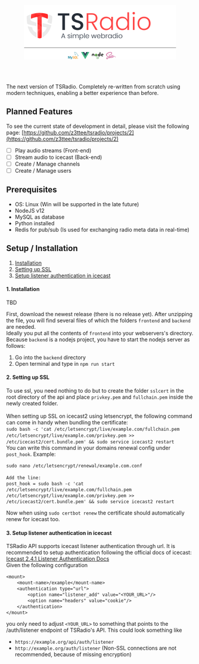 <img src="attachments/project_banner.png" alt="Project Banner" style="display: block; margin: 0 auto 64px auto;" />

The next version of TSRadio. Completely re-written from scratch using modern techniques, enabling a better experience than before.

## Planned Features
To see the current state of development in detail, please visit the following page: [https://github.com/z3ttee/tsradio/projects/2](https://github.com/z3ttee/tsradio/projects/2)
- [ ] Play audio streams (Front-end)
- [ ] Stream audio to icecast (Back-end)
- [ ] Create / Manage channels
- [ ] Create / Manage users

## Prerequisites
* OS: Linux (Win will be supported in the late future)
* NodeJS v12
* MySQL as database
* Python installed
* Redis for pub/sub (Is used for exchanging radio meta data in real-time)

## Setup / Installation
1. [Installation](#1-installation)
2. [Setting up SSL](#2-setting-up-ssl)
3. [Setup listener authentication in icecast](#3-setup-listener-authentication-in-icecast)

#### 1. Installation
TBD

First, download the newest release (there is no release yet).
After unzipping the file, you will find several files of which the folders ``frontend`` and ``backend`` are needed. <br>
Ideally you put all the contents of ``frontend`` into your webservers's directory.
Because ``backend`` is a nodejs project, you have to start the nodejs server as follows:
1. Go into the ``backend`` directory
2. Open terminal and type in ``npm run start``

#### 2. Setting up SSL
To use ssl, you need nothing to do but to create the folder ``sslcert`` in the root directory of the api
and place ``privkey.pem`` and ``fullchain.pem`` inside the newly created folder. <br><br>
When setting up SSL on icecast2 using letsencrypt, the following command can come in handy when bundling the certificate:<br>
``sudo bash -c 'cat /etc/letsencrypt/live/example.com/fullchain.pem /etc/letsencrypt/live/example.com/privkey.pem >> /etc/icecast2/cert.bundle.pem' && sudo service icecast2 restart`` <br>
You can write this command in your domains renewal config under ``post_hook``. Example:<br>
```
sudo nano /etc/letsencrypt/renewal/example.com.conf

Add the line:
post_hook = sudo bash -c 'cat /etc/letsencrypt/live/example.com/fullchain.pem /etc/letsencrypt/live/example.com/privkey.pem >> /etc/icecast2/cert.bundle.pem' && sudo service icecast2 restart
```
Now when using ``sudo certbot renew`` the certificate should automatically renew for icecast too.

#### 3. Setup listener authentication in icecast
TSRadio API supports icecast listener authentication through url. It is recommended to setup authentication following the official docs of icecast: 
[Icecast 2.4.1 Listener Authentication Docs](https://icecast.org/docs/icecast-2.4.1/auth.html) <br>
Given the following configuration
```
<mount>
    <mount-name>/example</mount-name>
    <authentication type="url">
        <option name="listener_add" value="<YOUR_URL>"/>
        <option name="headers" value="cookie"/>
    </authentication>
</mount>
```
you only need to adjust ``<YOUR_URL>`` to something that points to the /auth/listener endpoint of TSRadio's API.
This could look something like <br>
* ``https://example.org/api/auth/listener``
* ``http://example.org/auth/listener`` (Non-SSL connections are not recommended, because of missing encryption)
